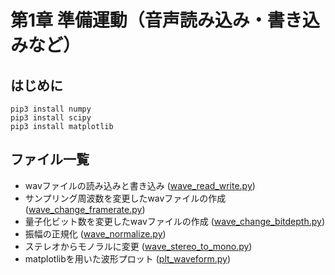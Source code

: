 # 第1章 準備運動（音声読み込み・書き込みなど）
## はじめに
```
pip3 install numpy
pip3 install scipy
pip3 install matplotlib
```

## ファイル一覧
- wavファイルの読み込みと書き込み ([wave_read_write.py](https://github.com/tam17aki/speech_process_exercise/blob/master/WarmUp/wave_read_write.py))
- サンプリング周波数を変更したwavファイルの作成 ([wave_change_framerate.py](https://github.com/tam17aki/speech_process_exercise/blob/master/WarmUp/wave_change_framerate.py))
- 量子化ビット数を変更したwavファイルの作成 ([wave_change_bitdepth.py](https://github.com/tam17aki/speech_process_exercise/blob/master/WarmUp/wave_change_bitdepth.py))
- 振幅の正規化 ([wave_normalize.py](https://github.com/tam17aki/speech_process_exercise/blob/master/WarmUp/wave_normalize.py))
- ステレオからモノラルに変更 ([wave_stereo_to_mono.py](https://github.com/tam17aki/speech_process_exercise/blob/master/WarmUp/wave_stereo_to_mono.py))
- matplotlibを用いた波形プロット ([plt_waveform.py](https://github.com/tam17aki/speech_process_exercise/blob/master/WarmUp/plt_waveform.py))
